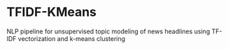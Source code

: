 # TFIDF-KMeans
NLP pipeline for unsupervised topic modeling of news headlines using TF-IDF vectorization and k-means clustering

